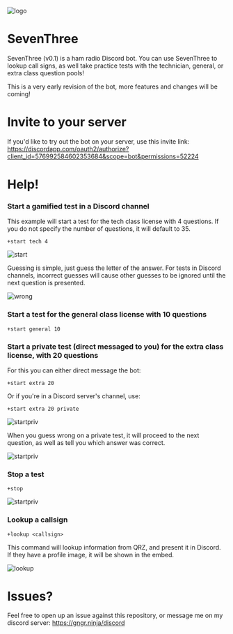 ![logo](https://github.com/gngrninja/SevenThree/blob/master/media/73.png?raw=true)

# SevenThree
SevenThree (v0.1) is a ham radio Discord bot. You can use SevenThree to lookup call signs, as well take practice tests with the technician, general, or extra class question pools!

This is a very early revision of the bot, more features and changes will be coming!

# Invite to your server
If you'd like to try out the bot on your server, use this invite link: https://discordapp.com/oauth2/authorize?client_id=576992584602353684&scope=bot&permissions=52224

# Help!
### Start a gamified test in a Discord channel
This example will start a test for the tech class license with 4 questions.
If you do not specify the number of questions, it will default to 35.

```
+start tech 4
```

![start](https://github.com/gngrninja/SevenThree/blob/master/media/quiz_start.png?raw=true)

Guessing is simple, just guess the letter of the answer. For tests in Discord channels, incorrect guesses will cause other guesses to be ignored until the next question is presented.

![wrong](https://github.com/gngrninja/SevenThree/blob/master/media/wrong_answer.png?raw=true)

### Start a test for the general class license with 10 questions
```
+start general 10
```

### Start a private test (direct messaged to you) for the extra class license, with 20 questions
For this you can either direct message the bot:
```
+start extra 20
```
Or if you're in a Discord server's channel, use:
```
+start extra 20 private
```

![startpriv](https://github.com/gngrninja/SevenThree/blob/master/media/start_priv.png?raw=true)

When you guess wrong on a private test, it will proceed to the next question, as well as tell you which answer was correct.

![startpriv](https://github.com/gngrninja/SevenThree/blob/master/media/priv_wrong.png?raw=true)

### Stop a test
```
+stop
```

![startpriv](https://github.com/gngrninja/SevenThree/blob/master/media/stop_cmd.png?raw=true)

### Lookup a callsign
```
+lookup <callsign>
```

This command will lookup information from QRZ, and present it in Discord. If they have a profile image, it will be shown in the embed.

![lookup](https://github.com/gngrninja/SevenThree/blob/master/media/lookup_call.png?raw=true)


# Issues?
Feel free to open up an issue against this repository, or message me on my discord server: https://gngr.ninja/discord